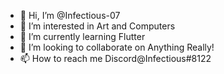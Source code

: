 - 👋 Hi, I’m @Infectious-07
- 👀 I’m interested in Art and Computers
- 🌱 I’m currently learning Flutter
- 💞️ I’m looking to collaborate on Anything Really!
- 📫 How to reach me Discord@Infectious#8122
